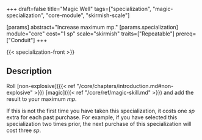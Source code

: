 +++
draft=false
title="Magic Well"
tags=["specialization", "magic-specialization", "core-module", "skirmish-scale"]

[params]
  abstract="Increase maximum mp."
  [params.specialization]
    module="core"
    cost="1 sp"
    scale="skirmish"
    traits=["Repeatable"]
    prereq=["Conduit"]
+++

{{< specialization-front >}}

## Description

Roll [non-explosive]({{< ref "/core/chapters/introduction.md#non-explosive" >}})
[magic]({{< ref "/core/ref/magic-skill.md" >}}) and add the result to your 
maximum *mp*.

If this is not the first time you have taken this specialization, it costs one 
*sp* extra for each past purchase. For example, if you have selected this
specialization two times prior, the next purchase of this specialization will
cost three *sp*.

